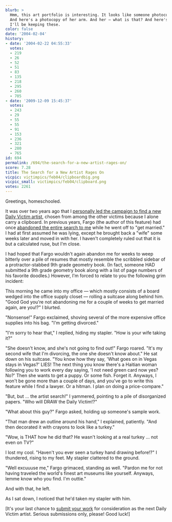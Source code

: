 ```yaml
---
blurb: >
  Hmm, this art portfolio is interesting. It looks like someone photocopied her face.
  And here's a photocopy of her arm. And her — what is that? And here's a ... WHOA.
  I'll be keeping these.
color: false
date: '2004-02-04'
history:
- date: '2004-02-22 04:55:33'
  votes:
  - 219
  - 26
  - 52
  - 51
  - 83
  - 135
  - 218
  - 295
  - 260
  - 705
- date: '2009-12-09 15:45:37'
  votes:
  - 243
  - 29
  - 55
  - 55
  - 91
  - 153
  - 236
  - 321
  - 280
  - 765
id: 694
permalink: /694/the-search-for-a-new-artist-rages-on/
score: 7.28
title: The Search for a New Artist Rages On
vicpic: victimpics/feb04/clipboardbig.png
vicpic_small: victimpics/feb04/clipboard.png
votes: 2261
---
```


Greetings, homeschooled.

It was over two years ago that I [personally led the campaign to find a
new Daily Victim artist](@/victim/298.md), chosen from among the
other victims because I alone carry a clipboard. In previous years,
Fargo (the author of this feature) had once [abandoned the entire search
to me](@/victim/301.md) while he went off to "get married." I had at
first assumed he was lying, except he brought back a "wife" some weeks
later and moved in with her. I haven't completely ruled out that it is
but a calculated ruse, but I'm close.

I had hoped that Fargo wouldn't again abandon me for weeks to weep
bitterly over a pile of resumes that mostly resemble the scribbled
sidebar of a protractor-stabbed 9th grade geometry book. (In fact,
someone HAD submitted a 9th grade geometry book along with a list of
page numbers of his favorite doodles.) However, I'm forced to relate to
you the following grim incident:

This morning he came into my office — which mostly consists of a board
wedged into the office supply closet — rolling a suitcase along behind
him. "Good God you're not abandoning me for a couple of weeks to get
married again, are you!?" I blurted.

"Nonsense!" Fargo exclaimed, shoving several of the more expensive
office supplies into his bag. "I'm getting divorced."

"I'm sorry to hear that," I replied, hiding my stapler. "How is your
wife taking it?"

"She doesn't know, and she's not going to find out!" Fargo roared. "It's
my second wife that I'm divorcing, the one she doesn't know about." He
sat down on his suitcase. "You know how they say, 'What goes on in Vegas
stays in Vegas?' LIES! The next thing you know there's a Haitian woman
following you to work every day saying, 'I not need green card now yes?
No?' Then she wants to get a puppy. Or some fish. Forget it. Anyways, I
won't be gone more than a couple of days, and you've go to write this
feature while I find a lawyer. Or a hitman. I plan on doing a
price-compare."

"But, but ... the artist search!" I yammered, pointing to a pile of
disorganized papers. "Who will DRAW the Daily Victim!?"

"What about this guy?" Fargo asked, holding up someone's sample work.

"That man drew an outline around his hand," I explained, patiently. "And
then decorated it with crayons to look like a turkey."

"Wow, is THAT how he did that? He wasn't looking at a real turkey ...
not even on TV?"

I lost my cool. "Haven't you ever seen a turkey hand drawing before!?" I
thundered, rising to my feet. My stapler clattered to the ground.

"Well excuuuse me," Fargo grimaced, standing as well. "Pardon me for not
having traveled the world's finest art museums like yourself. Anyways,
lemme know who you find. I'm outtie."

And with that, he left.

As I sat down, I noticed that he'd taken my stapler with him.

\[It's your last chance to [submit your work](mailto:fargo@gamespy.com)
for consideration as the next Daily Victim artist. Serious submissions
only, please! Good luck!\]